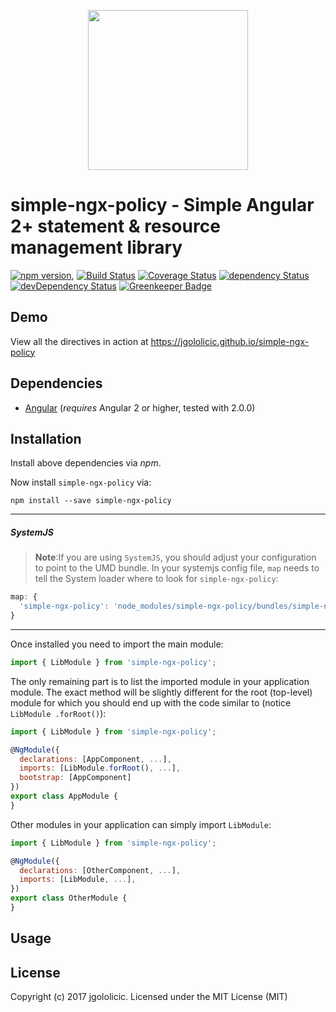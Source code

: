 <p align="center">
  <img height="256px" width="256px" style="text-align: center;" src="https://cdn.rawgit.com/jgololicic/simple-ngx-policy/master/demo/src/assets/logo.svg">
</p>

# simple-ngx-policy - Simple Angular 2+ statement &amp; resource management library

[![npm version](https://badge.fury.io/js/simple-ngx-policy.svg)](https://badge.fury.io/js/simple-ngx-policy),
[![Build Status](https://travis-ci.org/jgololicic/simple-ngx-policy.svg?branch=master)](https://travis-ci.org/jgololicic/simple-ngx-policy)
[![Coverage Status](https://coveralls.io/repos/github/jgololicic/simple-ngx-policy/badge.svg?branch=master)](https://coveralls.io/github/jgololicic/simple-ngx-policy?branch=master)
[![dependency Status](https://david-dm.org/jgololicic/simple-ngx-policy/status.svg)](https://david-dm.org/jgololicic/simple-ngx-policy)
[![devDependency Status](https://david-dm.org/jgololicic/simple-ngx-policy/dev-status.svg?branch=master)](https://david-dm.org/jgololicic/simple-ngx-policy#info=devDependencies)
[![Greenkeeper Badge](https://badges.greenkeeper.io/jgololicic/simple-ngx-policy.svg)](https://greenkeeper.io/)

## Demo

View all the directives in action at https://jgololicic.github.io/simple-ngx-policy

## Dependencies
* [Angular](https://angular.io) (*requires* Angular 2 or higher, tested with 2.0.0)

## Installation
Install above dependencies via *npm*. 

Now install `simple-ngx-policy` via:
```shell
npm install --save simple-ngx-policy
```

---
##### SystemJS
>**Note**:If you are using `SystemJS`, you should adjust your configuration to point to the UMD bundle.
In your systemjs config file, `map` needs to tell the System loader where to look for `simple-ngx-policy`:
```js
map: {
  'simple-ngx-policy': 'node_modules/simple-ngx-policy/bundles/simple-ngx-policy.umd.js',
}
```
---

Once installed you need to import the main module:
```js
import { LibModule } from 'simple-ngx-policy';
```
The only remaining part is to list the imported module in your application module. The exact method will be slightly
different for the root (top-level) module for which you should end up with the code similar to (notice ` LibModule .forRoot()`):
```js
import { LibModule } from 'simple-ngx-policy';

@NgModule({
  declarations: [AppComponent, ...],
  imports: [LibModule.forRoot(), ...],  
  bootstrap: [AppComponent]
})
export class AppModule {
}
```

Other modules in your application can simply import ` LibModule `:

```js
import { LibModule } from 'simple-ngx-policy';

@NgModule({
  declarations: [OtherComponent, ...],
  imports: [LibModule, ...], 
})
export class OtherModule {
}
```

## Usage



## License

Copyright (c) 2017 jgololicic. Licensed under the MIT License (MIT)

